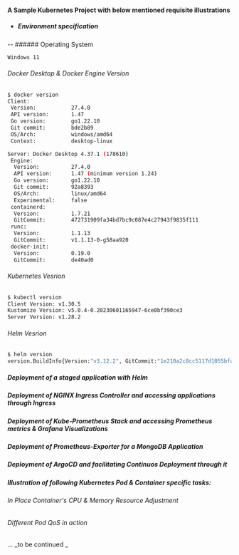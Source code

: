 #### A Sample Kubernetes Project with below mentioned requisite illustrations
- ##### Environment specification

-- ###### Operating System
```bash
Windows 11
```
###### Docker Desktop & Docker Engine Version
```bash 
$ docker version
Client:
 Version:           27.4.0
 API version:       1.47
 Go version:        go1.22.10
 Git commit:        bde2b89
 OS/Arch:           windows/amd64
 Context:           desktop-linux

Server: Docker Desktop 4.37.1 (178610)
 Engine:
  Version:          27.4.0
  API version:      1.47 (minimum version 1.24)
  Go version:       go1.22.10
  Git commit:       92a8393
  OS/Arch:          linux/amd64
  Experimental:     false
 containerd:
  Version:          1.7.21
  GitCommit:        472731909fa34bd7bc9c087e4c27943f9835f111
 runc:
  Version:          1.1.13
  GitCommit:        v1.1.13-0-g58aa920
 docker-init:
  Version:          0.19.0
  GitCommit:        de40ad0
```
###### Kubernetes Vesrion
```bash
$ kubectl version
Client Version: v1.30.5
Kustomize Version: v5.0.4-0.20230601165947-6ce0bf390ce3
Server Version: v1.28.2
```
###### Helm Vesrion
```bash
$ helm version
version.BuildInfo{Version:"v3.12.2", GitCommit:"1e210a2c8cc5117d1055bfaa5d40f51bbc2e345e", GitTreeState:"clean", GoVersion:"go1.20.5"}
```
##### Deployment of a staged application with Helm
##### Deployment of NGINX Ingress Controller and accessing applications through Ingress
##### Deployment of Kube-Prometheus Stack and accessing Prometheus metrics & Grafana Visualizations
##### Deployment of Prometheus-Exporter for a MongoDB Application 
##### Deployment of ArgoCD and facilitating Continuos Deployment through it
##### Illustration of following Kubernetes Pod & Container specific tasks:
###### In Place Container's CPU & Memory Resource Adjustment
###### Different Pod QoS in action  
... _to be continued _
